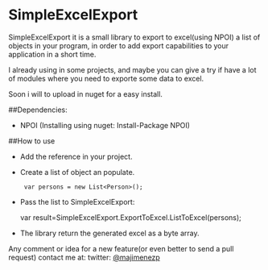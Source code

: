 SimpleExcelExport
=================

SimpleExcelExport it is a small library to export to excel(using NPOI) a list of objects in your program, in order to add export capabilities to your application in a short time.

I already using in some projects, and maybe you can give a try if have a lot of modules where you need to exporte some data to excel.

Soon i will to upload in nuget for a easy install.

##Dependencies:

- NPOI (Installing using nuget: Install-Package NPOI)

##How to use

- Add the reference in your project.

- Create a list of object an populate.

       var persons = new List<Person>();
       
- Pass the list to SimpleExcelExport:

	var result=SimpleExcelExport.ExportToExcel.ListToExcel<Person>(persons);

- The library return the generated excel as a byte array.

Any comment or idea for a new feature(or even better to send a pull request) contact me at:
twitter: [@majimenezp](http://twitter.com/majimenezp)
